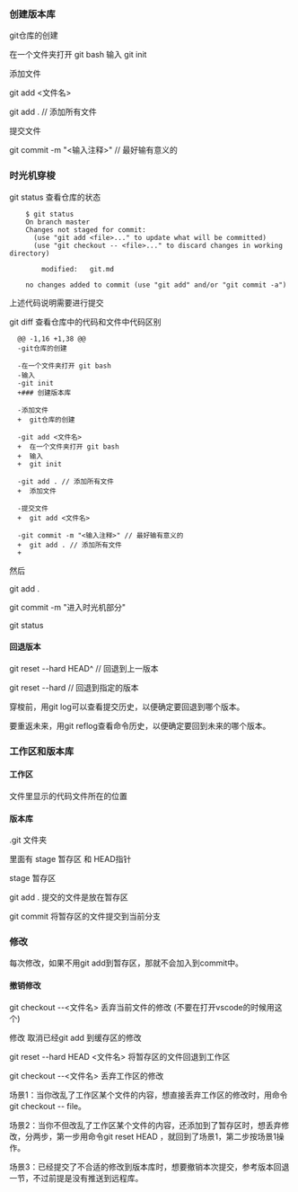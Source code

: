 
### 创建版本库

  git仓库的创建

  在一个文件夹打开 git bash
  输入
  git init

  添加文件

  git add <文件名>

  git add . // 添加所有文件

  提交文件

  git commit -m "<输入注释>" // 最好输有意义的


### 时光机穿梭
  
  git status 查看仓库的状态
  ``` 
      $ git status
      On branch master
      Changes not staged for commit:
        (use "git add <file>..." to update what will be committed)
        (use "git checkout -- <file>..." to discard changes in working directory)

          modified:   git.md

      no changes added to commit (use "git add" and/or "git commit -a")

  ```

  上述代码说明需要进行提交

  git diff 查看仓库中的代码和文件中代码区别

  ```
    @@ -1,16 +1,38 @@
    -git仓库的创建

    -在一个文件夹打开 git bash
    -输入
    -git init
    +### 创建版本库

    -添加文件
    +  git仓库的创建

    -git add <文件名>
    +  在一个文件夹打开 git bash
    +  输入
    +  git init

    -git add . // 添加所有文件
    +  添加文件

    -提交文件
    +  git add <文件名>

    -git commit -m "<输入注释>" // 最好输有意义的
    +  git add . // 添加所有文件
    +
  ```
  
  然后

  git add .

  git commit -m "进入时光机部分"

  git status

  #### 回退版本

  git reset --hard HEAD^ // 回退到上一版本

  git reset --hard <commit id> // 回退到指定的版本

  穿梭前，用git log可以查看提交历史，以便确定要回退到哪个版本。

  要重返未来，用git reflog查看命令历史，以便确定要回到未来的哪个版本。

  ### 工作区和版本库

  #### 工作区

  文件里显示的代码文件所在的位置

  #### 版本库

  .git 文件夹

  里面有 stage 暂存区 和 HEAD指针

  stage 暂存区

  git add . 提交的文件是放在暂存区

  git commit 将暂存区的文件提交到当前分支

  ### 修改

  每次修改，如果不用git add到暂存区，那就不会加入到commit中。

  #### 撤销修改

  git checkout --<文件名> 丢弃当前文件的修改 (不要在打开vscode的时候用这个)

  修改 取消已经git add 到缓存区的修改

  git reset --hard HEAD <文件名> 将暂存区的文件回退到工作区

  git checkout --<文件名> 丢弃工作区的修改

  场景1：当你改乱了工作区某个文件的内容，想直接丢弃工作区的修改时，用命令git checkout -- file。

  场景2：当你不但改乱了工作区某个文件的内容，还添加到了暂存区时，想丢弃修改，分两步，第一步用命令git reset HEAD <file>，就回到了场景1，第二步按场景1操作。

  场景3：已经提交了不合适的修改到版本库时，想要撤销本次提交，参考版本回退一节，不过前提是没有推送到远程库。

